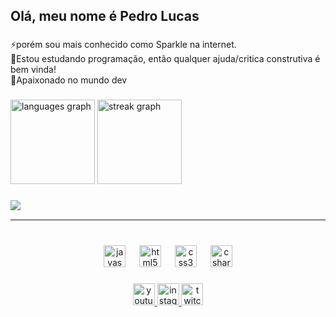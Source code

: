<h2 align="left">Olá, meu nome é Pedro Lucas</h2>

###

<p align="left">⚡porém sou mais conhecido como Sparkle na internet.<br>📖Estou estudando programação, então qualquer ajuda/critica construtiva é bem vinda!<br>👾Apaixonado no mundo dev</p>

###

<div align="left">
  <img src="https://github-readme-stats.vercel.app/api/top-langs?username=Pedrlord&locale=en&hide_title=false&layout=compact&card_width=320&langs_count=5&theme=dark&hide_border=false&custom_title=Linguagens%20mais%20usadas" height="135" alt="languages graph"  />
  <img src="https://streak-stats.demolab.com?user=Pedrlord&locale=pt-br&mode=daily&theme=dark&hide_border=false&border_radius=5" height="135" alt="streak graph"  />
</div>

###

<img align="left" src="https://visitor-badge.laobi.icu/badge?page_id=Pedrlord.Pedrlord&right_color=orangered&left_text=PROFILE%20VIEWS"  />
<br>
<hr>

###

<br clear="both">

<div align="center">
  <img src="https://cdn.jsdelivr.net/gh/devicons/devicon/icons/javascript/javascript-original.svg" height="35" alt="javascript logo"  />
  <img width="14" />
  <img src="https://cdn.jsdelivr.net/gh/devicons/devicon/icons/html5/html5-original.svg" height="35" alt="html5 logo"  />
  <img width="14" />
  <img src="https://cdn.jsdelivr.net/gh/devicons/devicon/icons/css3/css3-original.svg" height="35" alt="css3 logo"  />
  <img width="14" />
  <img src="https://cdn.jsdelivr.net/gh/devicons/devicon/icons/csharp/csharp-original.svg" height="35" alt="csharp logo"  />
</div>

###

<div align="center">
  <a href="https://www.youtube.com/@LKzin460" target="_blank">
    <img src="https://img.shields.io/static/v1?message=Youtube&logo=youtube&label=&color=FF0000&logoColor=white&labelColor=&style=for-the-badge" height="35" alt="youtube logo"  />
  </a>
  <a href="https://www.instagram.com/pedrolucas_671/" target="_blank">
    <img src="https://img.shields.io/static/v1?message=Instagram&logo=instagram&label=&color=E4405F&logoColor=white&labelColor=&style=for-the-badge" height="35" alt="instagram logo"  />
  </a>
  <a href="https://www.twitch.tv/lkzinhox" target="_blank">
    <img src="https://img.shields.io/static/v1?message=Twitch&logo=twitch&label=&color=9146FF&logoColor=white&labelColor=&style=for-the-badge" height="35" alt="twitch logo"  />
  </a>
</div>

###

<br clear="both">

###

